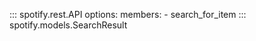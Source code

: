 ::: spotify.rest.API
    options:
      members:
        - search_for_item
::: spotify.models.SearchResult
